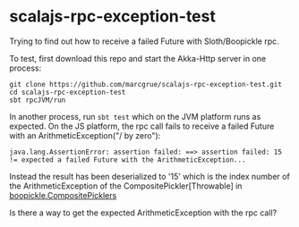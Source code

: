 # scalajs-rpc-exception-test

Trying to find out how to receive a failed Future with Sloth/Boopickle rpc.

To test, first download this repo and start the Akka-Http server in one process:

    git clone https://github.com/marcgrue/scalajs-rpc-exception-test.git
    cd scalajs-rpc-exception-test
    sbt rpcJVM/run

In another process, run `sbt test` which on the JVM platform runs as expected. On the JS platform, the rpc call fails to receive a failed Future with an ArithmeticException("/ by zero"):

    java.lang.AssertionError: assertion failed: ==> assertion failed: 15 != expected a failed Future with the ArithmeticException...

Instead the result has been deserialized to '15' which is the index number of the ArithmeticException of the CompositePickler[Throwable] in [boopickle.CompositePicklers](https://github.com/suzaku-io/boopickle/blob/master/boopickle/shared/src/main/scala/boopickle/CompositePicklers.scala#L110)

Is there a way to get the expected ArithmeticException with the rpc call?